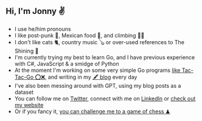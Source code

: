 ## Hi, I'm Jonny ✌

- I use he/him pronouns
- I like post-punk 🎸, Mexican food 🌮, and climbing 🧗‍♂️
- I don't like cats 🐈, country music 🪕 or over-used references to The Shining 🔪
- I'm currently trying my best to learn Go, and I have previous experience with C#, JavaScript & a smidge of Python
- At the moment I'm working on some very simple Go programs [like Tac-Tac-Go ⭕❌,](https://github.com/jonnyspicer/tic-tac-go) and writing in my [🖋 blog](https://jonnyspicer.com) every day
- I've also been messing around with GPT, using my blog posts as a dataset
- You can follow me on [Twitter,](https://twitter.com/jjspicer) connect with me on [LinkedIn](https://www.linkedin.com/in/jonnyspicer/) or [check out my website](https://jonnyspicer.com)
- Or if you fancy it, [you can challenge me to a game of chess ♟](https://www.chess.com/play/online/new?opponent=jspicer)
